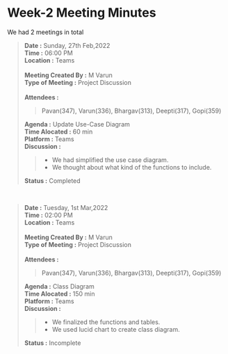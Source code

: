 # Week-2 Meeting Minutes

We had 2 meetings in total<br>
> **Date :** Sunday, 27th Feb,2022<br>
> **Time :** 06:00 PM<br>
> **Location :** Teams<br>
> <br>
> **Meeting Created By :** M Varun<br>
> **Type of Meeting :** Project Discussion<br>
> <br>
> **Attendees :** 
>> Pavan(347), Varun(336), Bhargav(313), Deepti(317), Gopi(359)<br>
>
> **Agenda :** Update Use-Case Diagram <br>
> **Time Alocated :** 60 min<br>
> **Platform :** Teams<br>
> **Discussion :**<br>
>> * We had simplified the use case diagram.
>> * We thought about what kind of the functions to include.<br>
>
> **Status :** Completed<br>

<p>&nbsp;</p>

> **Date :** Tuesday, 1st Mar,2022<br>
> **Time :** 02:00 PM<br>
> **Location :** Teams<br>
> <br>
> **Meeting Created By :** M Varun<br>
> **Type of Meeting :** Project Discussion<br>
> <br>
> **Attendees :**
>> Pavan(347), Varun(336), Bhargav(313), Deepti(317), Gopi(359)<br>
>
> **Agenda :** Class Diagram <br>
> **Time Alocated :** 150 min<br>
> **Platform :** Teams<br>
> **Discussion :**<br>
>> * We finalized the functions and tables.
>> * We used lucid chart to create class diagram.
>
> **Status :** Incomplete<br>
